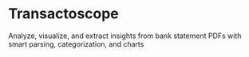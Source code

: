 # Transactoscope
Analyze, visualize, and extract insights from bank statement PDFs with smart parsing, categorization, and charts
